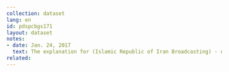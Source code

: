 ```yaml
---
collection: dataset
lang: en
id: pdspcbgs171
layout: dataset
notes: 
- date: Jan. 24, 2017
  text: The explanation for (Islamic Republic of Iran Broadcasting) - quantification of the amount (50,359,164) euros of debt payment Islamic Republic of Iran Broadcasting the National Development Fund in the total credits is seen in Table 8 of this Act.
related:
---
```


